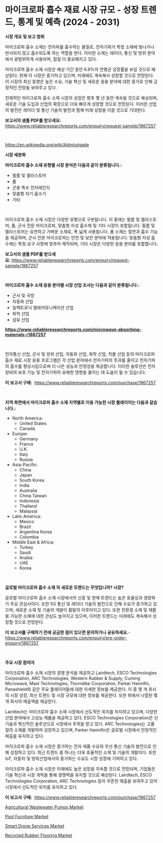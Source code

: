 <p><h1>마이크로파 흡수 재료 시장 규모 - 성장 트렌드, 통계 및 예측 (2024 - 2031)</h1></p><p><strong>시장 개요 및 보고 범위</strong></p>
<p><p>마이크로파 흡수 소재는 전자파를 흡수하는 물질로, 전자기파가 특정 소재에 빛나거나 반사되지 않고 흡수되도록 하는 역할을 한다. 이러한 소재는 레이더, 통신 및 방위 분야에서 광범위하게 사용되며, 점점 더 중요해지고 있다.</p><p>마이크로파 흡수 소재 시장은 예상 기간 동안 6.9%의 연평균 성장률을 보일 것으로 예상된다. 현재 이 시장은 증가하고 있으며, 미래에도 계속해서 성장할 것으로 전망된다. 이 시장의 최신 동향은 높은 수요, 기술 혁신 및 새로운 응용 분야에 대한 증가로 인해 긍정적인 전망을 보여주고 있다.</p><p>전체적인 마이크로파 흡수 소재 시장의 성장은 향후 몇 년 동안 계속될 것으로 예상되며, 새로운 기술 도입과 산업의 확장으로 더욱 빠르게 성장할 것으로 전망된다. 이러한 산업의 발전은 레이더 및 통신 기술의 발전과 함께 미래 성장을 이끌 것으로 기대된다.</p></p>
<p><strong>보고서의 샘플 PDF를 받으세요:</strong> <a href="https://www.reliableresearchreports.com/enquiry/request-sample/1867257">https://www.reliableresearchreports.com/enquiry/request-sample/1867257</a></p>
<p>&nbsp;</p>
<p><a href="https://en.wikipedia.org/wiki/Admiralgade">https://en.wikipedia.org/wiki/Admiralgade</a></p>
<p><strong>시장 세분화</strong></p>
<p><strong>마이크로파 흡수 소재 유형별 시장 분석은 다음과 같이 분류됩니다.:</strong></p>
<p><ul><li>필름 및 엘라스토머</li><li>폼</li><li>군용 특수 전자레인지</li><li>맞춤형 자기 흡수기</li><li>기타</li></ul></p>
<p>&nbsp;</p>
<p><p>마이크로파 흡수 소재 시장은 다양한 유형으로 구분됩니다. 이 중에는 필름 및 엘라스토머, 폼, 군사 전문 마이크로파, 맞춤형 자성 흡수체 및 기타 시장이 포함됩니다. 필름 및 엘라스토머는 유연하고 가벼운 소재로, 폭 넓게 사용됩니다. 폼 소재는 절연과 흡수 기능을 제공하며, 군사 전문 마이크로파는 안전 및 보안 분야에 적용됩니다. 맞춤형 자성 흡수체는 특정 요구 사항에 맞추어 제작되며, 기타 시장은 다양한 응용 분야를 포함합니다.</p></p>
<p><strong>보고서의 샘플 PDF를 받으세요:</strong>&nbsp;<a href="https://www.reliableresearchreports.com/enquiry/request-sample/1867257">https://www.reliableresearchreports.com/enquiry/request-sample/1867257</a></p>
<p>&nbsp;</p>
<p><strong> 마이크로파 흡수 소재 응용 분야별 시장 산업 조사는 다음과 같이 분류됩니다.:</strong></p>
<p><ul><li>군사 및 국방</li><li>자동화 산업</li><li>일렉트로닉 텔레커뮤니케이션 산업</li><li>화학 산업</li><li>섬유 산업</li></ul></p>
<p><strong><a href="https://www.reliableresearchreports.com/microwave-absorbing-materials-r1867257">https://www.reliableresearchreports.com/microwave-absorbing-materials-r1867257</a></strong></p>
<p>&nbsp;</p>
<p><p>전자통신 산업, 군사 및 방위 산업, 자동화 산업, 화학 산업, 직물 산업 등의 마이크로파 흡수 재료 시장 응용 프로그램은 각 산업 분야에서 전자기파의 투과를 줄이고 전자기파의 흡수를 향상시킴으로써 더 나은 성능과 안정성을 제공합니다. 이러한 솔루션은 전자 장비의 보호 기능 및 전자기파의 유해한 영향을 줄이는 데 도움이 될 수 있습니다.</p></p>
<p><strong>이 보고서 구매:</strong>&nbsp; <a href="https://www.reliableresearchreports.com/purchase/1867257">https://www.reliableresearchreports.com/purchase/1867257</a></p>
<p>&nbsp;</p>
<p><strong>지역 측면에서 마이크로파 흡수 소재 지역별로 이용 가능한 시장 플레이어는 다음과 같습니다.:</strong></p>
<p><ul>
    <li>
        North America:
        <ul>
            <li>United States</li>
            <li>Canada</li>
        </ul>
    </li>
    <li>
        Europe:
        <ul>
            <li>Germany</li>
            <li>France</li>
            <li>U.K.</li>
            <li>Italy</li>
            <li>Russia</li>
        </ul>
    </li>
    <li>
        Asia-Pacific:
        <ul>
            <li>China</li>
            <li>Japan</li>
            <li>South Korea</li>
            <li>India</li>
            <li>Australia</li>
            <li>China Taiwan</li>
            <li>Indonesia</li>
            <li>Thailand</li>
            <li>Malaysia</li>
        </ul>
    </li>
    <li>
        Latin America:
        <ul>
            <li>Mexico</li>
            <li>Brazil</li>
            <li>Argentina Korea</li>
            <li>Colombia</li>
        </ul>
    </li>
    <li>
        Middle East & Africa:
        <ul>
            <li>Turkey</li>
            <li>Saudi</li>
            <li>Arabia</li>
            <li>UAE</li>
            <li>Korea</li>
        </ul>
    </li>
    </ul></p>
<p>&nbsp;</p>
<p><strong>글로벌 마이크로파 흡수 소재 의 새로운 트렌드는 무엇입니까? 시장?</strong></p>
<p><p>글로벌 마이크로파 흡수 소재 시장에서의 신흥 및 현재 트렌드는 높은 효율성과 경량화가 주요 관심사이다. 또한 5G 통신 및 레이더 기술의 발전으로 인해 수요가 증가하고 있으며, 새로운 소재 및 기술의 개발이 활발히 이루어지고 있다. 또한 친환경 소재 및 재활용 가능한 소재에 대한 관심도 높아지고 있으며, 이러한 트렌드는 미래에도 계속해서 성장할 것으로 전망된다.</p></p>
<p><strong>이 보고서를 구매하기 전에 궁금한 점이 있으면 문의하거나 공유하세요.</strong>- <a href="https://www.reliableresearchreports.com/enquiry/pre-order-enquiry/1867257">https://www.reliableresearchreports.com/enquiry/pre-order-enquiry/1867257</a></p>
<p>&nbsp;</p>
<p><strong>주요 시장 참여자</strong></p>
<p><p>마이크로파 흡수 소재 시장의 경쟁 분석을 제공하고 Lairdtech, ESCO Technologies Corporation, ARC Technologies, Western Rubber & Supply, Cuming Microwave, Mast Technologies, Thorndike Corporation, Parker Hannifin, Panashield와 같은 주요 플레이어들에 대한 자세한 정보를 제공한다. 이 중 몇 개 회사의 시장 성장, 최신 트렌드 및 시장 규모에 대한 정보를 제공한다. 또한 위에서 나열된 몇 개 회사의 매출액을 제공한다.</p><p>Lairdtech는 마이크로파 흡수 소재 시장에서 선도적인 위치를 차지하고 있으며, 다양한 산업 분야에서 고성능 제품을 제공하고 있다. ESCO Technologies Corporation은 신기술과 혁신적인 솔루션으로 시장에서 주목을 받고 있다. ARC Technologies는 고품질의 소재를 개발하여 성장하고 있으며, Parker Hannifin은 글로벌 시장에서 안정적인 매출을 유지하고 있다.</p><p>마이크로파 흡수 소재 시장은 증가하는 전자 제품 수요와 무선 통신 기술의 발전으로 인해 성장하고 있다. 최근 트렌드 중 하나는 더욱 효율적인 소재 및 기술의 개발이다. 또한 IoT, 자동차 및 방위산업에서의 증가하는 수요도 시장 성장에 기여하고 있다.</p><p>마이크로파 흡수 소재 시장은 미래에도 높은 성장을 지속할 것으로 전망되며, 기업들은 기술 혁신과 시장 개척을 통해 경쟁력을 유지할 것으로 예상된다. Lairdtech, ESCO Technologies Corporation, ARC Technologies 등이 꾸준한 매출을 보여주고 있어 시장에서 선도적인 위치를 유지하고 있다.</p></p>
<p><strong>이 보고서 구매:</strong>&nbsp;&nbsp;<a href="https://www.reliableresearchreports.com/purchase/1867257">https://www.reliableresearchreports.com/purchase/1867257</a></p>
<p><p><a href="https://issuu.com/reportprime-2/docs/agricultural-wastewater-pumps-market-size-2030.ppt">Agricultural Wastewater Pumps Market</a></p><p><a href="https://github.com/ifhhndtz21/Market-Research-Report-List-1/blob/main/pool-furniture-market.md">Pool Furniture Market</a></p><p><a href="https://www.linkedin.com/pulse/smart-drone-services-market-outlook-forecast-from-2024-2031-4ddoe">Smart Drone Services Market</a></p><p><a href="https://github.com/AarobcfAusbdnjvXff/Market-Research-Report-List-1/blob/main/recycled-rubber-flooring-market.md">Recycled Rubber Flooring Market</a></p></p>